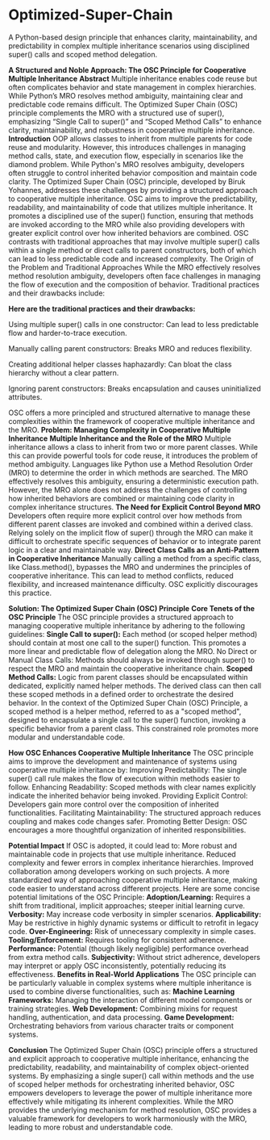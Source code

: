 # Optimized-Super-Chain
A Python-based design principle that enhances clarity, maintainability, and predictability in complex multiple inheritance scenarios using disciplined super() calls and scoped method delegation.

**A Structured and Noble Approach: The OSC Principle for Cooperative Multiple Inheritance**
**Abstract**
Multiple inheritance enables code reuse but often complicates behavior and state management in complex hierarchies. While Python’s MRO resolves method ambiguity, maintaining clear and predictable code remains difficult. The Optimized Super Chain (OSC) principle complements the MRO with a structured use of super(), emphasizing “Single Call to super()” and “Scoped Method Calls” to enhance clarity, maintainability, and robustness in cooperative multiple inheritance.
**Introduction**
OOP allows classes to inherit from multiple parents for code reuse and modularity. However, this introduces challenges in managing method calls, state, and execution flow, especially in scenarios like the diamond problem. While Python's MRO resolves ambiguity, developers often struggle to control inherited behavior composition and maintain code clarity. 
The Optimized Super Chain (OSC) principle, developed by Biruk Yohannes, addresses these challenges by providing a structured approach to cooperative multiple inheritance. OSC aims to improve the predictability, readability, and maintainability of code that utilizes multiple inheritance. It promotes a disciplined use of the super() function, ensuring that methods are invoked according to the MRO while also providing developers with greater explicit control over how inherited behaviors are combined. OSC contrasts with traditional approaches that may involve multiple super() calls within a single method or direct calls to parent constructors, both of which can lead to less predictable code and increased complexity.
The Origin of the Problem and Traditional Approaches
While the MRO effectively resolves method resolution ambiguity, developers often face challenges in managing the flow of execution and the composition of behavior. Traditional practices and their drawbacks include:

**Here are the traditional practices and their drawbacks:**

Using multiple super() calls in one constructor: Can lead to less predictable flow and harder-to-trace execution.

Manually calling parent constructors: Breaks MRO and reduces flexibility.

Creating additional helper classes haphazardly: Can bloat the class hierarchy without a clear pattern.

Ignoring parent constructors: Breaks encapsulation and causes uninitialized attributes.


OSC offers a more principled and structured alternative to manage these complexities within the framework of cooperative multiple inheritance and the MRO.
**Problem: Managing Complexity in Cooperative Multiple Inheritance**
**Multiple Inheritance and the Role of the MRO**
Multiple inheritance allows a class to inherit from two or more parent classes. While this can provide powerful tools for code reuse, it introduces the problem of method ambiguity. Languages like Python use a Method Resolution Order (MRO) to determine the order in which methods are searched. The MRO effectively resolves this ambiguity, ensuring a deterministic execution path. However, the MRO alone does not address the challenges of controlling how inherited behaviors are combined or maintaining code clarity in complex inheritance structures.
**The Need for Explicit Control Beyond MRO**
Developers often require more explicit control over how methods from different parent classes are invoked and combined within a derived class. Relying solely on the implicit flow of super() through the MRO can make it difficult to orchestrate specific sequences of behavior or to integrate parent logic in a clear and maintainable way.
**Direct Class Calls as an Anti-Pattern in Cooperative Inheritance**
Manually calling a method from a specific class, like Class.method(), bypasses the MRO and undermines the principles of cooperative inheritance. This can lead to method conflicts, reduced flexibility, and increased maintenance difficulty. OSC explicitly discourages this practice.

**Solution: The Optimized Super Chain (OSC) Principle**
**Core Tenets of the OSC Principle**
The OSC principle provides a structured approach to managing cooperative multiple inheritance by adhering to the following guidelines:
**Single Call to super():** Each method (or scoped helper method) should contain at most one call to the super() function. This promotes a more linear and predictable flow of delegation along the MRO.
No Direct or Manual Class Calls: Methods should always be invoked through super() to respect the MRO and maintain the cooperative inheritance chain.
**Scoped Method Calls:** Logic from parent classes should be encapsulated within dedicated, explicitly named helper methods. The derived class can then call these scoped methods in a defined order to orchestrate the desired behavior.
In the context of the Optimized Super Chain (OSC) Principle, a scoped method is a helper method, referred to as a "scoped method", designed to encapsulate a single call to the super() function, invoking a specific behavior from a parent class. This constrained role promotes more modular and understandable code.

**How OSC Enhances Cooperative Multiple Inheritance**
The OSC principle aims to improve the development and maintenance of systems using cooperative multiple inheritance by:
Improving Predictability: The single super() call rule makes the flow of execution within methods easier to follow.
Enhancing Readability: Scoped methods with clear names explicitly indicate the inherited behavior being invoked.
Providing Explicit Control: Developers gain more control over the composition of inherited functionalities.
Facilitating Maintainability: The structured approach reduces coupling and makes code changes safer.
Promoting Better Design: OSC encourages a more thoughtful organization of inherited responsibilities.

**Potential Impact**
If OSC is adopted, it could lead to:
More robust and maintainable code in projects that use multiple inheritance.
Reduced complexity and fewer errors in complex inheritance hierarchies.
Improved collaboration among developers working on such projects.
A more standardized way of approaching cooperative multiple inheritance, making code easier to understand across different projects.
Here are some concise potential limitations of the OSC Principle:
**Adoption/Learning:** Requires a shift from traditional, implicit approaches; steeper initial learning curve.
**Verbosity:** May increase code verbosity in simpler scenarios.
**Applicability:** May be restrictive in highly dynamic systems or difficult to retrofit in legacy code.
**Over-Engineering:** Risk of unnecessary complexity in simple cases.
**Tooling/Enforcement:** Requires tooling for consistent adherence.
**Performance:** Potential (though likely negligible) performance overhead from extra method calls.
**Subjectivity:** Without strict adherence, developers may interpret or apply OSC inconsistently, potentially reducing its effectiveness.
**Benefits in Real-World Applications**
The OSC principle can be particularly valuable in complex systems where multiple inheritance is used to combine diverse functionalities, such as:
**Machine Learning Frameworks:** Managing the interaction of different model components or training strategies.
**Web Development:** Combining mixins for request handling, authentication, and data processing.
**Game Development:** Orchestrating behaviors from various character traits or component systems.

**Conclusion**
The Optimized Super Chain (OSC) principle offers a structured and explicit approach to cooperative multiple inheritance, enhancing the predictability, readability, and maintainability of complex object-oriented systems. By emphasizing a single super() call within methods and the use of scoped helper methods for orchestrating inherited behavior, OSC empowers developers to leverage the power of multiple inheritance more effectively while mitigating its inherent complexities. While the MRO provides the underlying mechanism for method resolution, OSC provides a valuable framework for developers to work harmoniously with the MRO, leading to more robust and understandable code.
